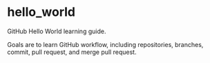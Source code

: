 # hello_world

GitHub Hello World learning guide. 

Goals are to learn GitHub workflow, including repositories, branches, commit, pull request, and merge pull request. 

